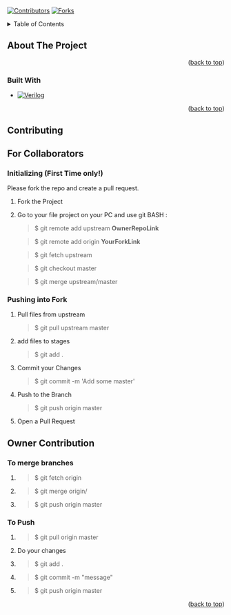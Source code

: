 <a name="readme-top"></a>

<!-- PROJECT SHIELDS -->
<!--
*** I'm using markdown "reference style" links for readability.
*** Reference links are enclosed in brackets [ ] instead of parentheses ( ).
*** See the bottom of this document for the declaration of the reference variables
*** for contributors-url, forks-url, etc. This is an optional, concise syntax you may use.
*** https://www.markdownguide.org/basic-syntax/#reference-style-links
-->
[![Contributors][contributors-shield]][contributors-url]
[![Forks][forks-shield]][forks-url]



<!-- TABLE OF CONTENTS -->
<details>
  <summary>Table of Contents</summary>
  <ol>
    <li>
      <a href="#about-the-project">About The Project</a>
      <ul>
        <li><a href="#built-with">Built With</a></li>
      </ul>
    </li>
    <li>
	<a href="#contributing">Contributing</a>
      <ul>
        <li><a href="#For-Collaborators">For Collaborators</a>
	      <ul>
        	<li><a href="#initializing-first-time-only">Initializing</a></li>
       		<li><a href="#Pushing-into-Fork">Pushing into Fork</a></li>
     	      </ul>
	</li>
        <li><a href="#Owner-Contribution">Owner Contribution</a>
		<ul>
        	   <li><a href="#To-merge-branches">To merge branches</a></li>
       		   <li><a href="#To-Push">To Push</a></li>
     	        </ul>
	</li>
      </ul>
   </li>
  </ol>
</details>



<!-- ABOUT THE PROJECT -->
## About The Project



<p align="right">(<a href="#readme-top">back to top</a>)</p>



### Built With


* [![Verilog][VerilogIcon]][Verilog-url]


<p align="right">(<a href="#readme-top">back to top</a>)</p>



<!-- CONTRIBUTING -->
## Contributing

## For Collaborators

### Initializing (First Time only!)

Please fork the repo and create a pull request.

1. Fork the Project 

2. Go to your file project on your PC and use git BASH :

	> $ git remote add upstream **OwnerRepoLink** 

	> $ git remote add origin **YourForkLink**

	> $ git fetch upstream 

	> $ git checkout master 

	> $ git merge upstream/master 


### Pushing into Fork

1. Pull files from upstream
	> $ git pull upstream master

2. add files to stages
	> $ git add . 

3. Commit your Changes
	> $ git commit -m 'Add some master'

4. Push to the Branch
	> $ git push origin master

5. Open a Pull Request



## Owner Contribution

### To merge branches

1. > $ git fetch origin <Branch>

2. > $ git merge origin/<Branch>

3. > $ git push origin master

### To Push

1. > $ git pull origin master

2. Do your changes

3. > $ git add .

4. > $ git commit -m "message"

5. > $ git push origin master


<p align="right">(<a href="#readme-top">back to top</a>)</p>





<!-- MARKDOWN LINKS & IMAGES -->

[contributors-shield]: https://img.shields.io/github/contributors/AndrewGemi/PIC_8259A.svg?style=for-the-badge
[contributors-url]: https://github.com/AndrewGemi/PIC_8259A/graphs/contributors
[forks-shield]: https://img.shields.io/github/forks/AndrewGemi/PIC_8259A.svg?style=for-the-badge
[forks-url]: https://github.com/AndrewGemi/PIC_8259A/network/members

[VerilogIcon]: https://img.shields.io/badge/Verilog-BoldTextHere?style=flat&logo=verilog&color=brightgreen
[Verilog-url]: https://www.verilog.com/ 

